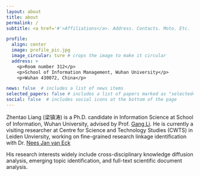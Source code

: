 ```yaml
---
layout: about
title: about
permalink: /
subtitle: <a href='#'>Affiliations</a>. Address. Contacts. Moto. Etc.

profile:
  align: center
  image: profile_pic.jpg
  image_circular: ture # crops the image to make it circular
  address: >
    <p>Room number 312</p>
    <p>School of Information Management, Wuhan University</p>
    <p>Wuhan 430072, China</p>

news: false  # includes a list of news items
selected_papers: false # includes a list of papers marked as "selected={true}"
social: false  # includes social icons at the bottom of the page
---
```


Zhentao Liang (梁镇涛) is a Ph.D. candidate in Information Science at School of Information, Wuhan University, advised by Prof. [Gang Li](https://sim.whu.edu.cn/info/1050/4928.htm). He is currently a visiting researcher at Centre for Science and Technology Studies (CWTS) in Leiden Unviersity, working on fine-grained research linkage identification with Dr. [Nees Jan van Eck](https://www.cwts.nl/people/nees-jan-van-eck)

His research interests widely include cross-disciplinary knowledge diffusion analysis, emerging topic identification, and full-text scientific document analysis.
